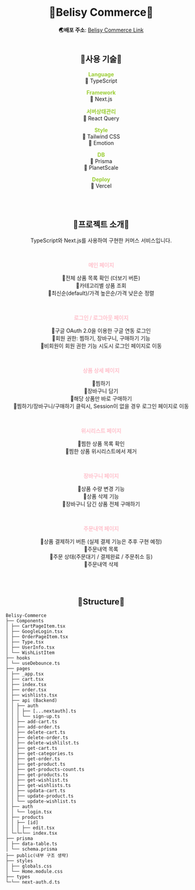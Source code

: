 <div align='center'>

# **💞Belisy Commerce💞**

**🌏배포 주소**: <a href="https://belisy-commerce.vercel.app">Belisy Commerce Link</a>  
<br/>

## **🌼사용 기술🌼**

<span style="color:yellowgreen">**Language**</span>  
📍 TypeScript

<span style="color:yellowgreen">**Framework**</span>  
📍 Next.js

<span style="color:yellowgreen">**서버상태관리**</span>  
📍 React Query

<span style="color:yellowgreen">**Style**</span>  
📍 Tailwind CSS  
📍 Emotion

<span style="color:yellowgreen">**DB**</span>  
📍 Prisma  
📍 PlanetScale

<span style="color:yellowgreen">**Deploy**</span>  
📍 Vercel

<br/>
<br/>

## **🌼프로젝트 소개🌼**

TypeScript와 Next.js를 사용하여 구현한 커머스 서비스입니다.

<!-- 🌼My Notion
<a href=""><img src="https://img.shields.io/badge/notion-1DBF73?style=flat&logo=Notion&logoColor=white"/></a> -->

<br/>

<span style="color:pink">**메인 페이지**</span>

🌾전체 상품 목록 확인 (더보기 버튼)  
🌾카테고리별 상품 조회  
🌾최신순(default)/가격 높은순/가격 낮은순 정렬

<br/>

<span style="color:pink">**로그인 / 로그아웃 페이지**</span>

🌾구글 OAuth 2.0을 이용한 구글 연동 로그인  
🌾회원 권한: 찜하기, 장바구니, 구매하기 기능  
🌾비회원이 회원 권한 기능 시도시 로그인 페이지로 이동

<br/>

<span style="color:pink">**상품 상세 페이지**</span>

🌾찜하기  
🌾장바구니 담기  
🌾해당 상품만 바로 구매하기  
🌾찜하기/장바구니/구매하기 클릭시, Session이 없을 경우 로그인 페이지로 이동

<br/>

<span style="color:pink">**위시리스트 페이지**</span>

🌾찜한 상품 목록 확인  
🌾찜한 상품 위시리스트에서 제거

<br/>

<span style="color:pink">**장바구니 페이지**</span>

🌾상품 수량 변경 기능  
🌾상품 삭제 기능  
🌾장바구니 담긴 상품 전체 구매하기

<br/>

<span style="color:pink">**주문내역 페이지**</span>

🌾상품 결제하기 버튼 (실제 결제 기능은 추후 구현 예정)  
🌾주문내역 목록  
🌾주문 상태(주문대기 / 결제완료 / 주문취소 등)  
🌾주문내역 삭제

<br/>
<br/>

## **🌼Structure🌼**

</div>

```
Belisy-Commerce
├── Components
│ ├── CartPageItem.tsx
│ ├── GoogleLogin.tsx
│ ├── OrderPageItem.tsx
│ ├── Type.tsx
│ ├── UserInfo.tsx
│ └── WishListItem
├── hooks
│ └── useDebounce.ts
├── pages
│ ├── _app.tsx
│ ├── cart.tsx
│ ├── index.tsx
│ ├── order.tsx
│ ├── wishlists.tsx
│ ├── api (Backend)
│ │ ├── auth
│ │ │ ├── [...nextauth].ts
│ │ │ └── sign-up.ts
│ │ ├── add-cart.ts
│ │ ├── add-order.ts
│ │ ├── delete-cart.ts
│ │ ├── delete-order.ts
│ │ ├── delete-wishlilst.ts
│ │ ├── get-cart.ts
│ │ ├── get-categories.ts
│ │ ├── get-order.ts
│ │ ├── get-product.ts
│ │ ├── get-products-count.ts
│ │ ├── get-products.ts
│ │ ├── get-wishlist.ts
│ │ ├── get-wishlists.ts
│ │ ├── updata-cart.ts
│ │ ├── update-product.ts
│ │ └── update-wishlist.ts
│ ├── auth
│ │ └── login.tsx
│ ├── products
│ │ ├── [id]
│ │ │ ├── edit.tsx
│ └─└─└── index.tsx
├── prisma
│ ├── data-table.ts
│ └── schema.prisma
├── public(내부 구조 생략)
├── styles
│ ├── globals.css
│ └── Home.module.css
├── types
└─└── next-auth.d.ts
```

